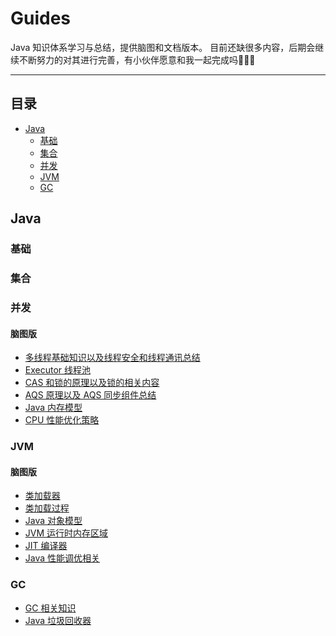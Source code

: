 Guides
======
Java 知识体系学习与总结，提供脑图和文档版本。
目前还缺很多内容，后期会继续不断努力的对其进行完善，有小伙伴愿意和我一起完成吗🤗🤗🤗

------

## 目录

- [Java](#Java)
    - [基础](#基础)
    - [集合](#容器)
    - [并发](#并发)
    - [JVM](#JVM)
    - [GC](#GC)

## Java

### 基础

### 集合

### 并发

#### 脑图版

* [多线程基础知识以及线程安全和线程通讯总结](public/images/mind/Concurrent/Multithreading.png)
* [Executor 线程池](public/images/mind/Concurrent/Executor_Thread_Pool.png)
* [CAS 和锁的原理以及锁的相关内容](public/images/mind/Concurrent/CAS_And_Lock.png)
* [AQS 原理以及 AQS 同步组件总结](public/images/mind/Concurrent/AQS.png)
* [Java 内存模型](public/images/mind/Concurrent/Java_Memory_Model.png)
* [CPU 性能优化策略](public/images/mind/Concurrent/CPU_Performance.png)

### JVM

#### 脑图版

* [类加载器](public/images/mind/JVM/ClassLoader.png)
* [类加载过程](public/images/mind/JVM/Class_Loading_Process.png)
* [Java 对象模型](public/images/mind/JVM/Java_Object_Model.png)
* [JVM 运行时内存区域](public/images/mind/JVM/Java_Run-Time_Data_Areas.png)
* [JIT 编译器](public/images/mind/JVM/JIT.png)
* [Java 性能调优相关](public/images/mind/JVM/Java_Performance.png)

### GC

* [GC 相关知识](public/images/mind/GC/GC.png)
* [Java 垃圾回收器](public/images/mind/GC/Java_Garbage_Collector.png)